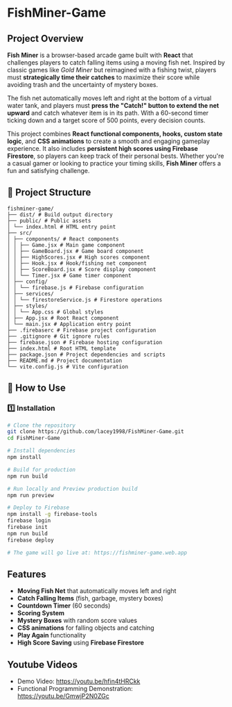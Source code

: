 # FishMiner-Game

## Project Overview
**Fish Miner** is a browser-based arcade game built with **React** that challenges players to catch falling items using a moving fish net. Inspired by classic games like *Gold Miner* but reimagined with a fishing twist, players must **strategically time their catches** to maximize their score while avoiding trash and the uncertainty of mystery boxes.

The fish net automatically moves left and right at the bottom of a virtual water tank, and players must **press the "Catch!" button to extend the net upward** and catch whatever item is in its path. With a 60-second timer ticking down and a target score of 500 points, every decision counts.

This project combines **React functional components, hooks, custom state logic**, and **CSS animations** to create a smooth and engaging gameplay experience. It also includes **persistent high scores using Firebase Firestore**, so players can keep track of their personal bests. Whether you're a casual gamer or looking to practice your timing skills, **Fish Miner** offers a fun and satisfying challenge.

## 📂 Project Structure
```
fishminer-game/
├── dist/ # Build output directory
├── public/ # Public assets
│ └── index.html # HTML entry point
├── src/
│ ├── components/ # React components
│ │ ├── Game.jsx # Main game component
│ │ ├── GameBoard.jsx # Game board component
│ │ ├── HighScores.jsx # High scores component
│ │ ├── Hook.jsx # Hook/fishing net component
│ │ ├── ScoreBoard.jsx # Score display component
│ │ └── Timer.jsx # Game timer component
│ ├── config/
│ │ └── firebase.js # Firebase configuration
│ ├── services/
│ │ └── firestoreService.js # Firestore operations
│ ├── styles/
│ │ └── App.css # Global styles
│ ├── App.jsx # Root React component
│ └── main.jsx # Application entry point
├── .firebaserc # Firebase project configuration
├── .gitignore # Git ignore rules
├── firebase.json # Firebase hosting configuration
├── index.html # Root HTML template
├── package.json # Project dependencies and scripts
├── README.md # Project documentation
└── vite.config.js # Vite configuration
```

## 📖 How to Use
### **1️⃣ Installation**
```sh
# Clone the repository
git clone https://github.com/lacey1998/FishMiner-Game.git
cd FishMiner-Game

# Install dependencies
npm install

# Build for production
npm run build

# Run locally and Preview production build
npm run preview

# Deploy to Firebase
npm install -g firebase-tools
firebase login
firebase init
npm run build 
firebase deploy

# The game will go live at: https://fishminer-game.web.app
```

## Features

- **Moving Fish Net** that automatically moves left and right
- **Catch Falling Items** (fish, garbage, mystery boxes)
- **Countdown Timer** (60 seconds)
- **Scoring System**
- **Mystery Boxes** with random score values
- **CSS animations** for falling objects and catching
- **Play Again** functionality
- **High Score Saving** using **Firebase Firestore**

## Youtube Videos
- Demo Video: https://youtu.be/hfin4tHRCkk
- Functional Programming Demonstration: https://youtu.be/GmwjP2N0ZGc

